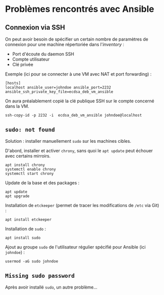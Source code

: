 # Problèmes rencontrés avec Ansible

## Connexion via SSH

On peut avoir besoin de spécifier un certain nombre de paramètres de connexion pour une machine répertoriée dans l'_inventory_ :

* Port d'écoute du daemon SSH
* Compte utilisateur
* Clé privée

Exemple (ici pour se connecter à une VM avec NAT et port forwarding) :

```
[hosts]
localhost ansible_user=johndoe ansible_port=2232 ansible_ssh_private_key_file=ecdsa_deb_vm_ansible
```

On aura préalablement copié la clé publique SSH sur le compte concerné dans la VM.

```
ssh-copy-id -p 2232 -i  ecdsa_deb_vm_ansible johndoe@localhost
```

## `sudo: not found`

Solution : installer manuellement `sudo` sur les machines cibles.

D'abord, installer et activer `chrony`, sans quoi le `apt update` peut échouer avec certains mirroirs.

```
apt install chrony
systemctl enable chrony
systemctl start chrony
```

Update de la base et des packages :

```
apt update
apt upgrade
```

Installation de `etckeeper` (permet de tracer les modifications de `/etc` via Git) :

```
apt install etckeeper
```

Installation de `sudo` :

```
apt install sudo
```

Ajout au groupe `sudo` de l'utilisateur régulier spécifié pour Ansible (ici `johndoe`) :

```
usermod -aG sudo johndoe
```

## `Missing sudo password`

Après avoir installé `sudo`, un autre problème&hellip;